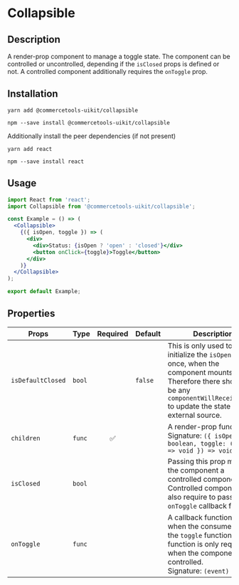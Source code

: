 <!-- THIS IS AN AUTOGENERATED FILE. DO NOT EDIT THIS FILE DIRECTLY. -->
<!-- This file is created by the `yarn generate-readme` script. -->

# Collapsible

## Description

A render-prop component to manage a toggle state. The component can be controlled or uncontrolled, depending if the `isClosed` props is defined or not. A controlled component additionally requires the `onToggle` prop.

## Installation

```
yarn add @commercetools-uikit/collapsible
```

```
npm --save install @commercetools-uikit/collapsible
```

Additionally install the peer dependencies (if not present)

```
yarn add react
```

```
npm --save install react
```

## Usage

```jsx
import React from 'react';
import Collapsible from '@commercetools-uikit/collapsible';

const Example = () => (
  <Collapsible>
    {({ isOpen, toggle }) => (
      <div>
        <div>Status: {isOpen ? 'open' : 'closed'}</div>
        <button onClick={toggle}>Toggle</button>
      </div>
    )}
  </Collapsible>
);

export default Example;
```

## Properties

| Props             | Type   | Required | Default | Description                                                                                                                                                                                            |
| ----------------- | ------ | :------: | ------- | ------------------------------------------------------------------------------------------------------------------------------------------------------------------------------------------------------ |
| `isDefaultClosed` | `bool` |          | `false` | This is only used to initialize the `isOpen` state once, when the component mounts.&#xA;Therefore there should not be any `componentWillReceiveProps` to update the state&#xA;from an external source. |
| `children`        | `func` |    ✅    |         | A render-prop function.&#xA;<br>&#xA;Signature: `({ isOpen: boolean, toggle: (event) => void }) => void`                                                                                               |
| `isClosed`        | `bool` |          |         | Passing this prop makes the component a controlled component.&#xA;Controlled components also require to pass a `onToggle` callback function.                                                           |
| `onToggle`        | `func` |          |         | A callback function, called when the consumer calls the `toggle` function.&#xA;This function is only required when the component is controlled.&#xA;<br>&#xA;Signature: `(event) => void`              |

